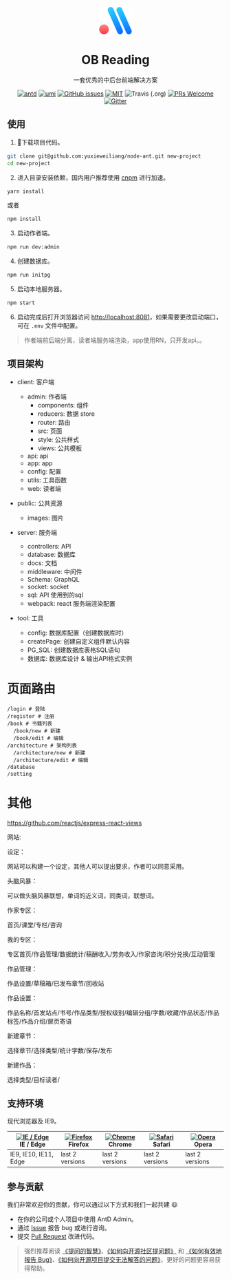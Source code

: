 
<p align="center">
  <a href="http://github.com/zuiidea/antd-admin">
    <img alt="antd-admin" height="64" src="./docs/_media/logo.svg">
  </a>
</p>

<h1 align="center">OB Reading</h1>

<div align="center">

一套优秀的中后台前端解决方案

[![antd](https://img.shields.io/badge/antd-^3.10.0-blue.svg?style=flat-square)](https://github.com/ant-design/ant-design)
[![umi](https://img.shields.io/badge/umi-^2.2.1-orange.svg?style=flat-square)](https://github.com/umijs/umi)
[![GitHub issues](https://img.shields.io/github/issues/zuiidea/antd-admin.svg?style=flat-square)](https://github.com/zuiidea/antd-admin/issues)
[![MIT](https://img.shields.io/dub/l/vibe-d.svg?style=flat-square)](http://opensource.org/licenses/MIT)
![Travis (.org)](https://img.shields.io/travis/zuiidea/antd-admin.svg)
[![PRs Welcome](https://img.shields.io/badge/PRs-welcome-brightgreen.svg?style=flat-square)](https://github.com/zuiidea/antd-admin/pulls)
[![Gitter](https://img.shields.io/gitter/room/antd-admin/antd-admin.svg)](https://gitter.im/antd-admin/antd-admin)

</div>





## 使用

1. 下载项目代码。

```bash
git clone git@github.com:yuxieweiliang/node-ant.git new-project
cd new-project
```

2. 进入目录安装依赖，国内用户推荐使用 [cnpm](https://cnpmjs.org) 进行加速。

```bash
yarn install
```

或者

```bash
npm install
```

3. 启动作者端。

```bash
npm run dev:admin
```

4. 创建数据库。

```bash
npm run initpg
```

5. 启动本地服务器。

```bash
npm start
```

6. 启动完成后打开浏览器访问 [http://localhost:8081](http://localhost:8081)，如果需要更改启动端口，可在 `.env` 文件中配置。


> 作者端前后端分离，读者端服务端渲染，app使用RN，只开发api。。




## 项目架构

- client: 客户端
  - admin: 作者端
    - components: 组件
    - reducers: 数据 store
    - router: 路由
    - src: 页面
    - style: 公共样式
    - views: 公共模板
  - api: api
  - app: app
  - config: 配置
  - utils: 工具函数
  - web: 读者端

- public: 公共资源
  - images: 图片

- server: 服务端
  - controllers: API
  - database: 数据库
  - docs: 文档
  - middleware: 中间件
  - Schema: GraphQL
  - socket: socket
  - sql: API 使用到的sql
  - webpack: react 服务端渲染配置

- tool: 工具
  - config: 数据库配置（创建数据库时）
  - createPage: 创建自定义组件默认内容
  - PG_SQL: 创建数据库表格SQL语句
  - 数据库: 数据库设计 & 输出API格式实例



# 页面路由

    /login # 登陆
    /register # 注册
    /book # 书籍列表
      /book/new # 新建
      /book/edit # 编辑
    /architecture # 架构列表
      /architecture/new # 新建
      /architecture/edit # 编辑
    /database
    /setting


# 其他

https://github.com/reactjs/express-react-views

网站:

设定：

网站可以构建一个设定，其他人可以提出要求，作者可以同意采用。

头脑风暴：

可以做头脑风暴联想，单词的近义词，同类词，联想词。


作家专区：

首页/课堂/专栏/咨询

我的专区：

专区首页/作品管理/数据统计/稿酬收入/劳务收入/作家咨询/积分兑换/互动管理

作品管理：

作品设置/草稿箱/已发布章节/回收站

作品设置：

作品名称/首发站点/书号/作品类型/授权级别/编辑分组/字数/收藏/作品状态/作品标签/作品介绍/扉页寄语

新建章节：

选择章节/选择类型/统计字数/保存/发布

新建作品：

选择类型/目标读者/



## 支持环境

现代浏览器及 IE9。

| [<img src="https://raw.githubusercontent.com/alrra/browser-logos/master/src/edge/edge_48x48.png" alt="IE / Edge" width="24px" height="24px" />](http://godban.github.io/browsers-support-badges/)</br>IE / Edge | [<img src="https://raw.githubusercontent.com/alrra/browser-logos/master/src/firefox/firefox_48x48.png" alt="Firefox" width="24px" height="24px" />](http://godban.github.io/browsers-support-badges/)</br>Firefox | [<img src="https://raw.githubusercontent.com/alrra/browser-logos/master/src/chrome/chrome_48x48.png" alt="Chrome" width="24px" height="24px" />](http://godban.github.io/browsers-support-badges/)</br>Chrome | [<img src="https://raw.githubusercontent.com/alrra/browser-logos/master/src/safari/safari_48x48.png" alt="Safari" width="24px" height="24px" />](http://godban.github.io/browsers-support-badges/)</br>Safari | [<img src="https://raw.githubusercontent.com/alrra/browser-logos/master/src/opera/opera_48x48.png" alt="Opera" width="24px" height="24px" />](http://godban.github.io/browsers-support-badges/)</br>Opera |
| --------- | --------- | --------- | --------- | --------- |
| IE9, IE10, IE11, Edge| last 2 versions| last 2 versions| last 2 versions| last 2 versions

## 参与贡献

我们非常欢迎你的贡献，你可以通过以下方式和我们一起共建 :smiley:
- 在你的公司或个人项目中使用 AntD Admin。
- 通过 [Issue](http://github.com/zuiidea/antd-admin/issues) 报告 bug 或进行咨询。
- 提交 [Pull Request](http://github.com/zuiidea/antd-admin/pulls) 改进代码。

> 强烈推荐阅读 [《提问的智慧》](https://github.com/ryanhanwu/How-To-Ask-Questions-The-Smart-Way)、[《如何向开源社区提问题》](https://github.com/seajs/seajs/issues/545) 和 [《如何有效地报告 Bug》](http://www.chiark.greenend.org.uk/%7Esgtatham/bugs-cn.html)、[《如何向开源项目提交无法解答的问题》](https://zhuanlan.zhihu.com/p/25795393)，更好的问题更容易获得帮助。








